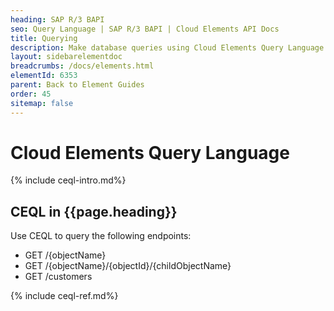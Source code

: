 ```yaml
---
heading: SAP R/3 BAPI
seo: Query Language | SAP R/3 BAPI | Cloud Elements API Docs
title: Querying
description: Make database queries using Cloud Elements Query Language.
layout: sidebarelementdoc
breadcrumbs: /docs/elements.html
elementId: 6353
parent: Back to Element Guides
order: 45
sitemap: false
---
```


# Cloud Elements Query Language

{% include ceql-intro.md%}

## CEQL in {{page.heading}}

Use CEQL to query the following endpoints:

* GET /{objectName}
* GET /{objectName}/{objectId}/{childObjectName}
* GET /customers

{% include ceql-ref.md%}
